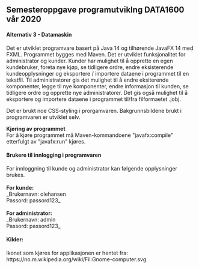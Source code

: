 <h2>Semesteroppgave programutviklng DATA1600 vår 2020</h2>
<h4>Alternativ 3 - Datamaskin</h3>

Det er utviklet programvare basert på Java 14 og tilhørende JavaFX 14 med FXML. Programmet bygges med Maven. Det er utviklet funksjonalitet for administrator og kunder. Kunder har mulighet til å opprette en egen kundebruker, foreta nye kjøp, se tidligere ordre, endre eksisterende kundeopplysninger og eksportere / importere dataene i programmet til en tekstfil. Til administratorer gis det mulighet til å endre eksiterende komponenter, legge til nye komponenter, endre informasjon til kunden, se tidligere ordre og opprette nye administratorer. Det gis også mulighet til å eksportere og importere dataene i programmet til/fra filformaetet .jobj.

Det er brukt noe CSS-styling i prorgamvaren. Bakgrunnsbildene brukt i programvaren er utviklet selv.

<strong>Kjøring av programmet</strong><br/>
For å kjøre programmet må Maven-kommandoene "javafx:compile" etterfulgt av "javafx:run" kjøres.

<h4>Brukere til innlogging i programvaren</h4>
For innloggning til kunde og administrator kan følgende opplysninger brukes.
<br/><br/>
<strong>For kunde:</strong>
<br/>
_Brukernavn: olehansen
<br/>
Passord: passord123_
<br/><br/>
<strong>For administrator:</strong><br/>
_Brukernavn: admin
<br/>
Passord: passord123_
<br/>
<h4>Kilder:</h4>
Ikonet som kjøres for applikasjonen er hentet fra: https://no.m.wikipedia.org/wiki/Fil:Gnome-computer.svg
